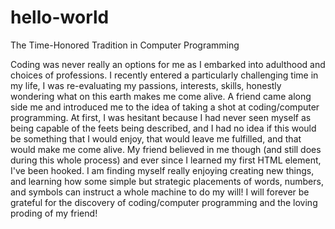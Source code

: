 # hello-world
The Time-Honored Tradition in Computer Programming
<style>
  .green-text {color: green;}
  </style>
Coding was never really an options for me as I embarked into adulthood and choices of professions. I recently entered a particularly challenging time in my life, I was re-evaluating my passions, interests, skills, honestly wondering what on this earth makes me come alive. A friend came along side me and introduced me to the idea of taking a shot at coding/computer programming. At first, I was hesitant because I had never seen myself as being capable of the feets being described, and I had no idea if this would be something that I would enjoy, that would leave me fulfilled, and that would make me come alive. My friend believed in me though (and still does during this whole process) and ever since I learned my first HTML element, I've been hooked. I am finding myself really enjoying creating new things, and learning how some simple but strategic placements of words, numbers, and symbols can instruct a whole machine to do my will! I will forever be grateful for the discovery of coding/computer programming and the loving proding of my friend!
